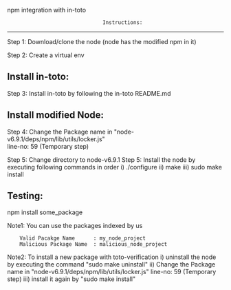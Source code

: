  npm integration with in-toto
                                   
                                   
                                   Instructions:
------------------------------------------------------------------------------
Step 1:  Download/clone the node (node has the modified npm in it)

Step 2:  Create a virtual env

Install in-toto:
---------------

Step 3:  Install in-toto by following the in-toto README.md

Install modified Node:
--------------------

Step 4:  Change the Package name in "node-v6.9.1/deps/npm/lib/utils/locker.js"          
         line-no: 59 (Temporary step)

Step 5:  Change directory to node-v6.9.1
Step 5:  Install the node by executing following commands in order
            i)   ./configure
            ii)  make
            iii) sudo make install

Testing:
--------

npm install some_package


Note1: You can use the packages indexed by us
        
        Valid Pacakge Name      : my_node_project
        Malicious Package Name  : malicious_node_project
        
Note2: To install a new package with toto-verification
        i)      uninstall the node by executing the command "sudo make uninstall"
        ii)     Change the Package name in "node-v6.9.1/deps/npm/lib/utils/locker.js" line-no: 59 (Temporary step)
        iii)    install it again by "sudo make install"
